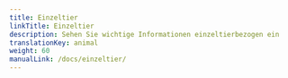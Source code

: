 ```yaml
---
title: Einzeltier
linkTitle: Einzeltier
description: Sehen Sie wichtige Informationen einzeltierbezogen ein
translationKey: animal
weight: 60
manualLink: /docs/einzeltier/
---
```

<script>
  window.location.href = "/docs/einzeltier/";
</script>
